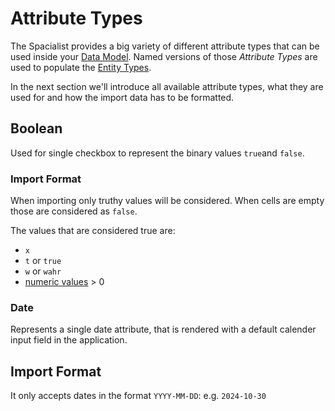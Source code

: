 # Attribute Types

The Spacialist provides a big variety of different attribute types that can be used inside your [Data Model](/user/data-model).
Named versions of those *Attribute Types* are used to populate the [Entity Types](./entity-type).

In the next section we'll introduce all available attribute types, what they are used for and how the import data has to be formatted.


## Boolean

Used for single checkbox to represent the binary values `true`and `false`.

### Import Format

When importing only truthy values will be considered. When cells are empty those are considered as `false`.

The values that are considered true are:

- `x`
- `t` or `true`
- `w` or `wahr` 
- [numeric values](https://www.php.net/manual/de/function.is-numeric.php) > 0

### Date

Represents a single date attribute, that is rendered with a default calender input field in the application.

## Import Format

It only accepts dates in the format `YYYY-MM-DD`: e.g. `2024-10-30`


